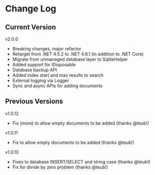 # Change Log

## Current Version

v2.0.0

- Breaking changes, major refactor
- Retarget from .NET 4.5.2 to .NET 4.6.1 (in addition to .NET Core)
- Migrate from unmanaged database layer to SqliteHelper
- Added support for IDisposable
- Database backup API
- Added index start and max results to search
- External logging via Logger
- Sync and async APIs for adding documents

## Previous Versions

v1.0.12

- Fix (more) to allow empty documents to be added (thanks @teub!)

v1.0.11

- Fix to allow empty documents to be added (thanks @teub!)

v1.0.10

- Fixes to database INSERT/SELECT and string case (thanks @teub!)
- Fix for divide by zero problem (thanks @teub!)
